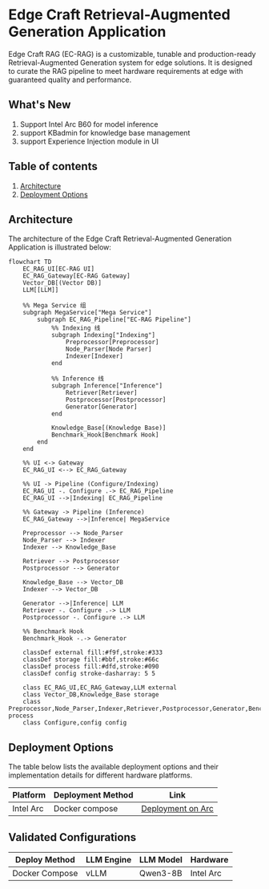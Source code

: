 # Edge Craft Retrieval-Augmented Generation Application

Edge Craft RAG (EC-RAG) is a customizable, tunable and production-ready
Retrieval-Augmented Generation system for edge solutions. It is designed to
curate the RAG pipeline to meet hardware requirements at edge with guaranteed
quality and performance.

## What's New

1. Support Intel Arc B60 for model inference
2. support KBadmin for knowledge base management
3. support Experience Injection module in UI

## Table of contents

1. [Architecture](#architecture)
2. [Deployment Options](#deployment-options)

## Architecture

The architecture of the Edge Craft Retrieval-Augmented Generation Application is illustrated below:

```mermaid
flowchart TD
    EC_RAG_UI[EC-RAG UI]
    EC_RAG_Gateway[EC-RAG Gateway]
    Vector_DB[(Vector DB)]
    LLM[[LLM]]

    %% Mega Service 组
    subgraph MegaService["Mega Service"]
        subgraph EC_RAG_Pipeline["EC-RAG Pipeline"]
            %% Indexing 线
            subgraph Indexing["Indexing"]
                Preprocessor[Preprocessor]
                Node_Parser[Node Parser]
                Indexer[Indexer]
            end

            %% Inference 线
            subgraph Inference["Inference"]
                Retriever[Retriever]
                Postprocessor[Postprocessor]
                Generator[Generator]
            end

            Knowledge_Base[(Knowledge Base)]
            Benchmark_Hook[Benchmark Hook]
        end
    end

    %% UI <-> Gateway
    EC_RAG_UI <--> EC_RAG_Gateway

    %% UI -> Pipeline (Configure/Indexing)
    EC_RAG_UI -. Configure .-> EC_RAG_Pipeline
    EC_RAG_UI -->|Indexing| EC_RAG_Pipeline

    %% Gateway -> Pipeline (Inference)
    EC_RAG_Gateway -->|Inference| MegaService

    Preprocessor --> Node_Parser
    Node_Parser --> Indexer
    Indexer --> Knowledge_Base

    Retriever --> Postprocessor
    Postprocessor --> Generator

    Knowledge_Base --> Vector_DB
    Indexer --> Vector_DB

    Generator -->|Inference| LLM
    Retriever -. Configure .-> LLM
    Postprocessor -. Configure .-> LLM

    %% Benchmark Hook
    Benchmark_Hook -.-> Generator

    classDef external fill:#f9f,stroke:#333
    classDef storage fill:#bbf,stroke:#66c
    classDef process fill:#dfd,stroke:#090
    classDef config stroke-dasharray: 5 5

    class EC_RAG_UI,EC_RAG_Gateway,LLM external
    class Vector_DB,Knowledge_Base storage
    class Preprocessor,Node_Parser,Indexer,Retriever,Postprocessor,Generator,Benchmark_Hook process
    class Configure,config config
```

## Deployment Options

The table below lists the available deployment options and their implementation details for different hardware platforms.

| Platform  | Deployment Method | Link                                                          |
| --------- | ----------------- | ------------------------------------------------------------- |
| Intel Arc | Docker compose    | [Deployment on Arc](./docker_compose/intel/gpu/arc/README.md) |

## Validated Configurations

| **Deploy Method** | **LLM Engine** | **LLM Model** | **Hardware** |
| ----------------- | -------------- | ------------- | ------------ |
| Docker Compose    | vLLM           | Qwen3-8B      | Intel Arc    |
